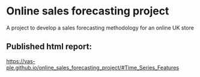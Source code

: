 # Online sales forecasting project
A project to develop a sales forecasting methodology for an online UK store

## Published html report:
https://vas-ple.github.io/online_sales_forecasting_project/#Time_Series_Features
